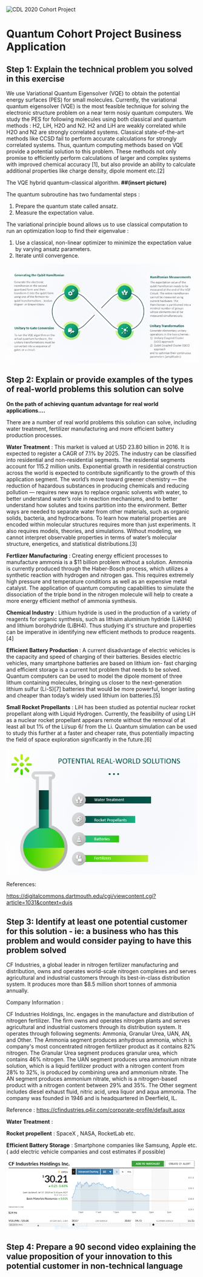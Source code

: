 ![CDL 2020 Cohort Project](../figures/CDL_logo.jpg)
# Quantum Cohort Project Business Application

## Step 1: Explain the technical problem you solved in this exercise

We use Variational Quantum Eigensolver (VQE) to obtain the potential energy surfaces (PES) for small molecules. Currently, the variational quantum eigensolver (VQE) is the most feasible technique for solving the electronic structure problem on a near term nosiy quantum computers. We study the PES for following molecules using both classical and quantum methods : H2, LiH, H2O and N2. H2 and LiH are weakly correlated while H2O and N2 are strongly correlated systems. Classical state-of-the-art methods like CCSD fail to perform accurate calculations for strongly correlated systems. Thus, quantum computing methods based on VQE provide a potential solution to this problem. These methods not only promise to efficiently perform calculations of larger and complex systems with improved chemical accuracy [1], but also provide an ability to calculate additional properties like charge density, dipole moment etc.[2]

The VQE hybrid quantum-classical algorithm. **##(insert picture)**

The quantum subroutine has two fundamental steps :
1) Prepare the quantum state called ansatz.
2) Measure the expectation value.

The variational principle bound allows us to use classical computation to run an optimization loop to find their eigenvalue :
1) Use a classical, non-linear optimizer to minimize the expectation value by varying ansatz parameters.
2) Iterate until convergence.

![VQE](VQE_Diagram.PNG) 



## Step 2: Explain or provide examples of the types of real-world problems this solution can solve

**On the path of achieving quantum advantage for real world applications....**

There are a number of real world problems this solution can solve, including water treatment, fertilizer manufacturing and more efficient battery production processes.

**Water Treatment** : This market is valued at USD 23.80 billion in 2016. It is expected to register a CAGR of 7.1% by 2025. The industry can be classified into residential and non-residential segments. The residential segments account for 115.2 million units. Exponential growth in residential construction across the world is expected to contribute significantly to the growth of this application segment. The world’s move toward greener chemistry — the reduction of hazardous substances in producing chemicals and reducing pollution — requires new ways to replace organic solvents with water, to better understand water’s role in reaction mechanisms, and to better understand how solutes and toxins partition into the environment. Better ways are needed to separate water from other materials, such as organic solids, bacteria, and hydrocarbons. To learn how material properties are encoded within molecular structures requires more than just experiments. It also requires models, theories, and simulations. Without modeling, we cannot interpret observable properties in terms of water’s molecular structure, energetics, and statistical distributions.[3]

**Fertlizer Manufacturing** : Creating energy efficient processes to manufacture ammonia is a $11 billion problem without a solution. Ammonia is currently produced through the Haber-Bosch process, which utilizes a synthetic reaction with hydrogen and nitrogen gas. This requires extremely high pressure and temperature conditions as well as an expensive metal catalyst. The application of quantum computing capabilities to simulate the dissociation of the triple bond in the nitrogen molecule will help to create a more energy efficient methof of ammonia synthesis.

**Chemical Industry** : Lithium hydride is used in the production of a variety of reagents for organic synthesis, such as lithium aluminium hydride (LiAlH4) and lithium borohydride (LiBH4). Thus studying it's structure and properties can be imperative in identifying new efficient methods to produce reagents.[4]

**Efficient Battery Production** : A current disadvantage of electric vehicles is the capacity and speed of charging of their batteries. Besides electric vehicles, many smartphone batteries are based on lithium ion- fast charging and efficient storage is a current hot problem that needs to be solved. Quantum computers can be used to model the dipole moment of three lithum containing molecules, bringing us closer to the next-generation lithium sulfur (Li-S)[7] batteries that would be more powerful, longer lasting and cheaper than today’s widely used lithium ion batteries.[5]

**Small Rocket Propellants** : LiH has been studied as potential nuclear rocket propellant along with Liquid Hydrogen. Currently, the feasibility of using LiH as a nuclear rocket propellant appears remote without the removal of at least all but 1% of the Li/sup 6/ from the Li. Quantum simulation can be used to study this further at a faster and cheaper rate, thus potentially impacting the field of space exploration significantly in the future.[6]




![Real World Solutions](RealWorldSolutions.PNG)

References:

https://digitalcommons.dartmouth.edu/cgi/viewcontent.cgi?article=1031&context=dujs


## Step 3: Identify at least one potential customer for this solution - ie: a business who has this problem and would consider paying to have this problem solved

CF Industries, a global leader in nitrogen fertilizer manufacturing and distribution, owns and operates world-scale nitrogen complexes and serves agricultural and industrial customers through its best-in-class distribution system. It produces more than $8.5 million short tonnes of ammonia annually.

Company Information :

CF Industries Holdings, Inc. engages in the manufacture and distribution of nitrogen fertilizer. The firm owns and operates nitrogen plants and serves agricultural and industrial customers through its distribution system. It operates through following segments: Ammonia, Granular Urea, UAN, AN, and Other. The Ammonia segment produces anhydrous ammonia, which is company's most concentrated nitrogen fertilizer product as it contains 82% nitrogen. The Granular Urea segment produces granular urea, which contains 46% nitrogen. The UAN segment produces urea ammonium nitrate solution, which is a liquid fertilizer product with a nitrogen content from 28% to 32%, is produced by combining urea and ammonium nitrate. The AN segment produces ammonium nitrate, which is a nitrogen-based product with a nitrogen content between 29% and 35%. The Other segment includes diesel exhaust fluid, nitric acid, urea liquor and aqua ammonia. The company was founded in 1946 and is headquartered in Deerfield, IL.

Reference : https://cfindustries.q4ir.com/corporate-profile/default.aspx

**Water Treatment** :

**Rocket propellent** : SpaceX , NASA, RocketLab etc.

**Efficient Battery Storage** : Smartphone companies like Samsung, Apple etc. ( add electric vehicle companies and cost estimates if possible)

![CFIndustries](CFIndustries.PNG)

## Step 4: Prepare a 90 second video explaining the value proposition of your innovation to this potential customer in non-technical language


